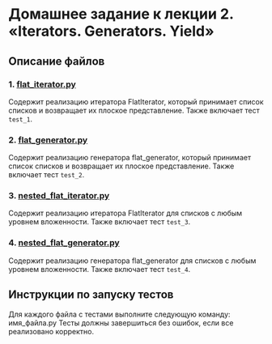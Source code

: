 # Домашнее задание к лекции 2. «Iterators. Generators. Yield»

## Описание файлов

### 1. [flat_iterator.py](flat_iterator.py)
Содержит реализацию итератора FlatIterator, который принимает список списков и возвращает их плоское представление. Также включает тест `test_1`.

### 2. [flat_generator.py](flat_generator.py)
Содержит реализацию генератора flat_generator, который принимает список списков и возвращает их плоское представление. Также включает тест `test_2`.

### 3. [nested_flat_iterator.py](nested_flat_iterator.py)
Содержит реализацию итератора FlatIterator для списков с любым уровнем вложенности. Также включает тест `test_3`.

### 4. [nested_flat_generator.py](nested_flat_generator.py)
Содержит реализацию генератора flat_generator для списков с любым уровнем вложенности. Также включает тест `test_4`.

## Инструкции по запуску тестов

Для каждого файла с тестами выполните следующую команду: имя_файла.py
Тесты должны завершиться без ошибок, если все реализовано корректно.